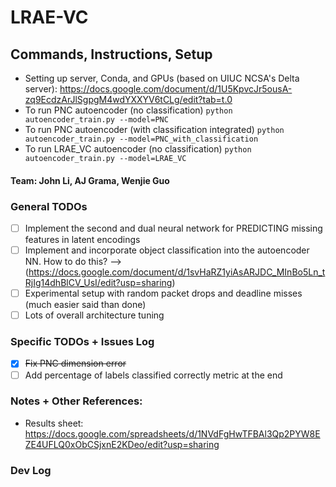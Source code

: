 # LRAE-VC

## Commands, Instructions, Setup
- Setting up server, Conda, and GPUs (based on UIUC NCSA's Delta server): https://docs.google.com/document/d/1U5KpvcJr5ousA-zq9EcdzArJlSgpgM4wdYXXYV6tCLg/edit?tab=t.0 
- To run PNC autoencoder (no classification) `python autoencoder_train.py --model=PNC`
- To run PNC autoencoder (with classification integrated) `python autoencoder_train.py --model=PNC_with_classification`
- To run LRAE_VC autoencoder (no classification) `python autoencoder_train.py --model=LRAE_VC`

#### Team: John Li, AJ Grama, Wenjie Guo

### General TODOs

- [ ] Implement the second and dual neural network for PREDICTING missing features in latent encodings
- [ ] Implement and incorporate object classification into the autoencoder NN. How to do this? --> (https://docs.google.com/document/d/1svHaRZ1yiAsARJDC_MInBo5Ln_tRjIg14dhBlCV_UsI/edit?usp=sharing)
- [ ] Experimental setup with random packet drops and deadline misses (much easier said than done)
- [ ] Lots of overall architecture tuning

### Specific TODOs + Issues Log
- [x] ~~Fix PNC dimension error~~
- [ ] Add percentage of labels classified correctly metric at the end

### Notes + Other References:
- Results sheet: https://docs.google.com/spreadsheets/d/1NVdFgHwTFBAl3Qp2PYW8EZE4UFLQ0xObCSjxnE2KDeo/edit?usp=sharing

### Dev Log
